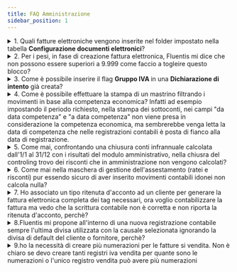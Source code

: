 ```yaml
---
title: FAQ Amministrazione
sidebar_position: 1
---
```



<details>

  <summary>1. Quali fatture elettroniche vengono inserite nel folder impostato nella tabella <b>Configurazione documenti elettronici</b>?</summary>
  
Ci sono due condizioni da rispettare nell'anagrafica cliente. 

La prima condizione è il flag <b>Firma del documento</b>, che deve essere attivo.                 
La seconda condizione è il flag <b>Fatturazione elettronica firmata</b>, che è un 3-state flag:   

- Quando è 1 per il cliente si prevede la firma, indipendentemente da altre opzioni di configurazione, quindi si esporta sempre il file nel folder definito in configurazione documenti elettronici per farne la firma;           

- Quando è 0 per il cliente non si prevede la firma, indipendentemente da altre opzioni di configurazione, quindi non si esporta il file nel folder di configurazione documenti elettronici, anche se è impostato il folder;      

- Quando è Null come qui sopra (che è l’impostazione di default) vale l’impostazione nella ‘configurazione documenti elettronici’, cioè se c’è un percorso dove creare il file lo crea sempre, altrimenti non lo crea.

</details>


<details>

  <summary>2. Per i pesi, in fase di creazione fattura elettronica, Fluentis mi dice che non possono essere superiori a 9.999 come faccio a togleire questo blocco? </summary>
  
Questo blocco è legato alle regole della Fatturazione Elettronica, la quale non accetta PESI superiori
Per ovviare a questo problema è necessario scalare di UM se si dovesse superare la soglia dei 9999, in modo tale da utilizzare una UM coerente ed ottenere i valori desiderati.

</details>


<details>

  <summary>3. Come è possibile inserire il flag <b>Gruppo IVA </b> in una <b>Dichiarazione di intento</b> già creata? </summary>
  
E' necessario effettuare il seguente update, inserendo l'id della dichiarazione di intento.

update CA_DichIntMain set CADM_IsVatGroup = 1 
where CADM_Id = '[id della dichiarazione di intento]'

</details>


<details>

  <summary> 4. Come è possibile effettuare la stampa di un mastrino filtrando i movimenti in base alla competenza economica? Infatti ad esempio impostando il periodo richiesto, nella stampa dei sottoconti, nei campi "da data competenza" e "a data competenza" non viene presa in considerazione la competenza economica, ma sembrerebbe venga letta la data di competenza che nelle registrazioni contabili è posta di fianco alla data di registrazione.</summary>

Confermo che nei filtri, quando scrive da data competenza a data competenza si intende quella di competenza (per così dire "contabile") della testata. Normalmente coincidono ma può essere usata (anche se di fatto da pochi) per registrare ad esempio scritture di rettifica in data approvazione bilancio che si riferiscano al 31/12 dove a tale data magari il periodo è già bloccato per stampa definitiva del giornale e quindi non accetterebbe la data registrazione. Per quanto riguarda la data competenza economica, la stampa del mastrino e più in generale il sistema non è pensato per lavorare in quel modo. La procedura più corretta è calcolare una chiusura dei conti del periodo (chiusure infrannuali) e lanciare le relative scritture di rettifica integrazione. In alternativa posso consigliare di usare la form visualizzazione conti dove aggiungere dall'object navigator le proprietà From AccrualDate ToAccrualDate che sono le date di competenza economica (Da A) e usare il filtro posto sulla prima riga della griglia di dettaglio. In alternativa ancora occorre eseguire una personalizzazione del report e della form di lancio aggiungendo filtri e capi ecc...

</details>

<details>

  <summary> 5. Come mai, confrontando una chiusura conti infrannuale calcolata dall'1/1 al 31/12 con i risultati del modulo amministrativo, nella chiusra del controling trovo dei risconti che in amministrazione non vengono calcolati?</summary>

Il modulo controlling ragione in modo più flessibile, in alcune situazioni, rispetto al modulo amministrativo.
Infatti è in grado di rettificare qualsiasi costo ricavo (con tipo conto compatibile) anche per quote di competenza economica nel passato. Ad esempio se il costo registrato nell'anno X ha competenza parzialmente (o totalmente) nell'anno X-1, elaborando la chiusura dell'anno X si avrà comunque una rettifica (ad esempio un risconto attivo).
Occorre porre particolare attenzione alla **gestione degli assestamenti eseguiti nel modulo amministrativo**.
**Si raccomanda di eseguire il calcolo e contabilizzazione assestamenti e la chiusura e riapertura conti con riapertura assestamento tramite le procedure automatiche evitando di eseguire scritture manualmente**.
La procedura automatica impone, infatti, alle scritture di riapertura degli assestamenti la data pari alla scrittura originaria oggetto di rettifica e la competenza economica di tale scrittura pari all'anno X-1. In tale modo si evita infatti che elaborando le chiusure di periodo dell'anno X il software vada a calcolare ulteriori rettifiche, avendosi già nel saldo dell'anno X (o periodo infrannuale dell'anno X) il risultato corretto di competenza per effetto della corretta riapertura dell'assestamento precedente.  

</details>

<details>

  <summary> 6. Come mai nella maschera di gestione dell'assestamento (ratei e risconti) pur essendo sicuro di aver inserito movimenti contabili idonei non calcola nulla?</summary>

Dopo essersi accertati di aver effettivamente inserito movimenti contabili con date di competenza economica a cavallo dell'esercizio contabile, e di aver utilizzato conti di costo aventi il tipo "da rettificare" (db Fast Start) o comunque avente il flag Servizio nella tabella *tipi conto*, se ancora non vedo alcun rateo o risconto proposto, potrei aver attivato, inavvertitamente il flag *Chiusura mensile* nei parametri generali di contabilità. Questo flag attiva infatti logiche per localizzazioni estere non italiane.

</details>

<details>

  <summary> 7. Ho associato un tipo ritenuta d'acconto ad un cliente per generare la fattura elettronica completa dei tag necessari, ora voglio contabilizzare la fattura ma vedo che la scrittura contabile non è corretta e non riporta la ritenuta d'acconto, perchè?</summary>

All'interno nella tabella *Tipi Ritenuta*, aprire la tipologia associata al cliente in questione e verificare che il campo *Tipi partite* sia settato su *Partite Nette*.

</details>

<details>

  <summary> 8.Fluentis mi propone all'interno di una nuova registrazione contabile sempre l'ultima divisa utilizzata con la causale selezionata ignorando la divisa di default del cliente o fornitore, perchè? </summary>

Verificare il settaggio del parametro generale nella tabella PARAM_Parameter codice CA-RegCont-General_PurposeCurrencyByTemplate. Se il parametro è impostato a 1 verrà proposta la divisa ultima utilizzata con la causale, se impostato a 0 non verrà proposta alcuna divisa seguendo la logica base della divisa della società e poi lettura della divisa del cliente o fornitore.

</details>

<details>

  <summary> 9.ho la necessità di creare più numerazioni per le fatture si vendita. Non è chiaro se devo creare tanti registri iva vendita per quante sono le numerazioni o l'unico registro vendita può avere più numerazioni </summary>

la relazione presente nel ciclo di contabilizzazione delle vendite è Tipo Fattura > Numerazione > Causale contabile associata > Registro iva associato alla causale. In un ambiente standard si nota che possono esserci più tipologie, ma se abbinate alla stessa causale, che quindi ha lo stesso sezionale iva, la numerazione è la stessa (condivisa, quindi la FT nr 1 per il tipo A e poi per il tipo B nascerà la nr 2). Nel caso di diversi tipi fattura con diverse numerazioni concorrenti è opportuno differenziare i sezionali iva e pertanto abbinargli anche diverse causali, altrimenti la protocollazione iva andrà in conflitto. Questo inquanto normalmente nelle causali è attiva una spunta di opzione che propone il protocollo iva pari al numero del documento (in modo da non dover fare attenzione a contabilizzare le fatture nell'ordine di numero). Diversamente è necessario disattivare tale opzione

</details>